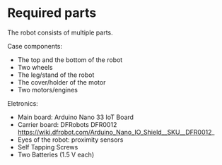 # Required parts

The robot consists of multiple parts.

Case components:
* The top and the bottom of the robot
* Two wheels
* The leg/stand of the robot
* The cover/holder of the motor
* Two motors/engines

Eletronics:
* Main board: Arduino Nano 33 IoT Board
* Carrier board: DFRobots DFR0012 https://wiki.dfrobot.com/Arduino_Nano_IO_Shield__SKU__DFR0012_
* Eyes of the robot: proximity sensors
* Self Tapping Screws
* Two Batteries (1.5 V each)
